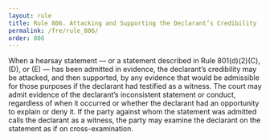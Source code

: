 ```yaml
---
layout: rule
title: Rule 806. Attacking and Supporting the Declarant’s Credibility
permalink: /fre/rule_806/
order: 806
---
```


When a hearsay statement — or a statement described in Rule 801(d)(2)(C), (D), or (E) — has been admitted in evidence, the declarant’s credibility may be attacked, and then supported, by any evidence that would be admissible for those purposes if the declarant had testified as a witness. The court may admit evidence of the declarant’s inconsistent statement or conduct, regardless of when it occurred or whether the declarant had an opportunity to explain or deny it. If the party against whom the statement was admitted calls the declarant as a witness, the party may examine the declarant on the statement as if on cross-examination.

